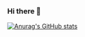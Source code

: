 ### Hi there 👋
[![Anurag's GitHub stats](https://github-readme-stats.vercel.app/api?username=fazerlazer2101&show_icons=true&theme=tokyonight)](https://github.com/anuraghazra/github-readme-stats)

<!--
**fazerlazer2101/fazerlazer2101** is a ✨ _special_ ✨ repository because its `README.md` (this file) appears on your GitHub profile.

Here are some ideas to get you started:

- 🔭 I’m currently working on ...
- 🌱 I’m currently learning ...
- 👯 I’m looking to collaborate on ...
- 🤔 I’m looking for help with ...
- 💬 Ask me about ...
- 📫 How to reach me: ...
- 😄 Pronouns: ...
- ⚡ Fun fact: ...
-->
